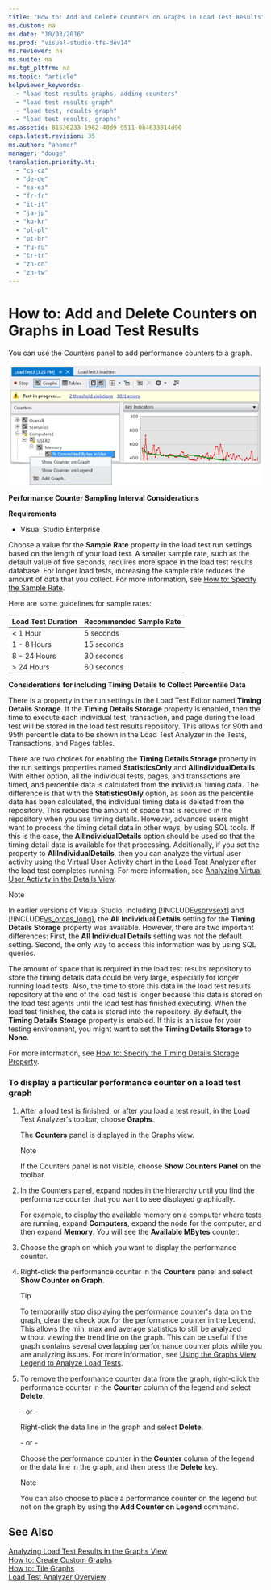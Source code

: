 ```yaml
---
title: "How to: Add and Delete Counters on Graphs in Load Test Results"
ms.custom: na
ms.date: "10/03/2016"
ms.prod: "visual-studio-tfs-dev14"
ms.reviewer: na
ms.suite: na
ms.tgt_pltfrm: na
ms.topic: "article"
helpviewer_keywords: 
  - "load test results graphs, adding counters"
  - "load test results graph"
  - "load test, results graph"
  - "load test results, graphs"
ms.assetid: 81536233-1962-40d9-9511-0b4633814d90
caps.latest.revision: 35
ms.author: "ahomer"
manager: "douge"
translation.priority.ht: 
  - "cs-cz"
  - "de-de"
  - "es-es"
  - "fr-fr"
  - "it-it"
  - "ja-jp"
  - "ko-kr"
  - "pl-pl"
  - "pt-br"
  - "ru-ru"
  - "tr-tr"
  - "zh-cn"
  - "zh-tw"
---
```

# How to: Add and Delete Counters on Graphs in Load Test Results
You can use the Counters panel to add performance counters to a graph.  
  
 ![Added counter to graph](../test/media/ltest_selectcounter.png "LTest_SelectCounter")  
  
 **Performance Counter Sampling Interval Considerations**  
  
 **Requirements**  
  
-   Visual Studio Enterprise  
  
 Choose a value for the **Sample Rate** property in the load test run settings based on the length of your load test. A smaller sample rate, such as the default value of five seconds, requires more space in the load test results database. For longer load tests, increasing the sample rate reduces the amount of data that you collect. For more information, see [How to: Specify the Sample Rate](../test/how-to--specify-the-sample-rate-for-a-load-test-run-setting.md).  
  
 Here are some guidelines for sample rates:  
  
|Load Test Duration|Recommended Sample Rate|  
|------------------------|-----------------------------|  
|\< 1 Hour|5 seconds|  
|1 - 8 Hours|15 seconds|  
|8 - 24 Hours|30 seconds|  
|> 24 Hours|60 seconds|  
  
 **Considerations for including Timing Details to Collect Percentile Data**  
  
 There is a property in the run settings in the Load Test Editor named **Timing Details Storage**. If the **Timing Details Storage** property is enabled, then the time to execute each individual test, transaction, and page during the load test will be stored in the load test results repository. This allows for 90th and 95th percentile data to be shown in the Load Test Analyzer in the Tests, Transactions, and Pages tables.  
  
 There are two choices for enabling the **Timing Details Storage** property in the run settings properties named **StatisticsOnly** and **AllIndividualDetails**. With either option, all the individual tests, pages, and transactions are timed, and percentile data is calculated from the individual timing data. The difference is that with the **StatisticsOnly** option, as soon as the percentile data has been calculated, the individual timing data is deleted from the repository. This reduces the amount of space that is required in the repository when you use timing details. However, advanced users might want to process the timing detail data in other ways, by using SQL tools. If this is the case, the **AllIndividualDetails** option should be used so that the timing detail data is available for that processing. Additionally, if you set the property to **AllIndividualDetails**, then you can analyze the virtual user activity using the Virtual User Activity chart in the Load Test Analyzer after the load test completes running. For more information, see [Analyzing Virtual User Activity in the Details View](../test/analyzing-load-test-virtual-user-activity-in-the-details-view-of-the-load-test-analyzer.md).  
  
> [!NOTE]
>  In earlier versions of Visual Studio, including [!INCLUDE[vsprvsext](../test/includes/vsprvsext_md.md)] and [!INCLUDE[vs_orcas_long](../codequality/includes/vs_orcas_long_md.md)], the **All Individual Details** setting for the **Timing Details Storage** property was available. However, there are two important differences: First, the **All Individual Details** setting was not the default setting. Second, the only way to access this information was by using SQL queries.  
  
 The amount of space that is required in the load test results repository to store the timing details data could be very large, especially for longer running load tests. Also, the time to store this data in the load test results repository at the end of the load test is longer because this data is stored on the load test agents until the load test has finished executing. When the load test finishes, the data is stored into the repository. By default, the **Timing Details Storage** property is enabled. If this is an issue for your testing environment, you might want to set the **Timing Details Storage** to **None**.  
  
 For more information, see [How to: Specify the Timing Details Storage Property](../test/how-to--specify-the-timing-details-storage-property-for-a-load-test-run-setting.md).  
  
### To display a particular performance counter on a load test graph  
  
1.  After a load test is finished, or after you load a test result, in the Load Test Analyzer's toolbar, choose **Graphs**.  
  
     The **Counters** panel is displayed in the Graphs view.  
  
    > [!NOTE]
    >  If the Counters panel is not visible, choose **Show Counters Panel** on the toolbar.  
  
2.  In the Counters panel, expand nodes in the hierarchy until you find the performance counter that you want to see displayed graphically.  
  
     For example, to display the available memory on a computer where tests are running, expand **Computers**, expand the node for the computer, and then expand **Memory**. You will see the **Available MBytes** counter.  
  
3.  Choose the graph on which you want to display the performance counter.  
  
4.  Right-click the performance counter in the **Counters** panel and select **Show Counter on Graph**.  
  
    > [!TIP]
    >  To temporarily stop displaying the performance counter's data on the graph, clear the check box for the performance counter in the Legend. This allows the min, max and average statistics to still be analyzed without viewing the trend line on the graph. This can be useful if the graph contains several overlapping performance counter plots while you are analyzing issues. For more information, see [Using the Graphs View Legend to Analyze Load Tests](../test/using-the-graphs-view-legend-to-analyze-load-tests.md).  
  
5.  To remove the performance counter data from the graph, right-click the performance counter in the **Counter** column of the legend and select **Delete**.  
  
     \- or -  
  
     Right-click the data line in the graph and select **Delete**.  
  
     \- or -  
  
     Choose the performance counter in the **Counter** column of the legend or the data line in the graph, and then press the **Delete** key.  
  
    > [!NOTE]
    >  You can also choose to place a performance counter on the legend but not on the graph by using the **Add Counter on Legend** command.  
  
## See Also  
 [Analyzing Load Test Results in the Graphs View](../test/analyzing-load-test-results-in-the-graphs-view-of-the-load-test-analyzer.md)   
 [How to: Create Custom Graphs](../test/how-to--create-custom-graphs-in-load-test-results.md)   
 [How to: Tile Graphs](../test/how-to--tile-graphs-in-load-test-results.md)   
 [Load Test Analyzer Overview](../test/load-test-analyzer-overview.md)